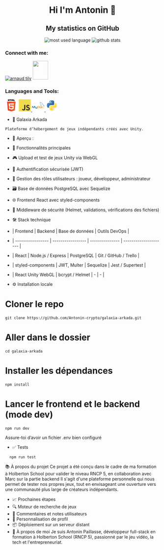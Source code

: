 <h1 align="center"> Hi I'm Antonin 👋</h1>
<h2 align="center">My statistics on GitHub</h2>
<div align="center">
	<img width="252" height="200" src="https://github-readme-stats.vercel.app/api/top-langs/?username=antonin-crypto&langs_count=5&theme=codeSTACKr&border_color=ffffff" alt="most used language" />
	<img width="350" height="200" src="https://github-readme-stats.vercel.app/api?username=antonin-crypto&show_icons=true&&theme=codeSTACKr&border_color=ffffff" alt="github stats" />
</div>

<h3 align="left">Connect with me:</h3>
<a href="https://www.linkedin.com/in/antonin-paillasse-b76056323" target="blank"><img align="center" src="https://raw.githubusercontent.com/rahuldkjain/github-profile-readme-generator/master/src/images/icons/Social/linked-in-alt.svg" alt="arnaud tily" height="30" width="40" /></a>
<a href="https://antonin-crypto.github.io" target="blank"><img align="centre" src="" height="60" width="50"/></a>
</p>

<h3 align="left">Languages and Tools:</h3>
<p align="left">  <img src="https://raw.githubusercontent.com/devicons/devicon/master/icons/html5/html5-original-wordmark.svg" alt="html5" width="40" height="40"/> </a> <a href="https://www.adobe.com/in/products/illustrator.html" target="_blank" rel="noreferrer">  </a> <a href="https://developer.mozilla.org/en-US/docs/Web/JavaScript" target="_blank" rel="noreferrer"> <img src="https://raw.githubusercontent.com/devicons/devicon/master/icons/javascript/javascript-original.svg" alt="javascript" width="40" height="40"/> </a> <a href="https://www.mysql.com/" target="_blank" rel="noreferrer"> <img src="https://raw.githubusercontent.com/devicons/devicon/master/icons/mysql/mysql-original-wordmark.svg" alt="mysql" width="40" height="40"/> </a> <a href="https://www.python.org" target="_blank" rel="noreferrer"> <img src="https://raw.githubusercontent.com/devicons/devicon/master/icons/python/python-original.svg" alt="python" width="40" height="40"/> </a> <a href="https://reactjs.org/" target="_blank" rel="noreferrer">  </a> </p>

- 🌌 Galaxia Arkada
```
Plateforme d’hébergement de jeux indépendants créés avec Unity.
```
- 📸 Aperçu :
  
- 🚀 Fonctionnalités principales
  
- 🎮 Upload et test de jeux Unity via WebGL

- 👥 Authentification sécurisée (JWT)

- 🧩 Gestion des rôles utilisateurs : joueur, développeur, administrateur

- 🗃️ Base de données PostgreSQL avec Sequelize

- 🌐 Frontend React avec styled-components

- 🔐 Middleware de sécurité (Helmet, validations, vérifications des fichiers)
  
- 🛠️ Stack technique
  
- | Frontend          | Backend           | Base de données | Outils DevOps         |
- | ----------------- | ----------------- | --------------- | --------------------- |
- | React             | Node.js / Express | PostgreSQL      | Git / GitHub / Trello |
- | styled-components | JWT, Multer       | Sequelize       | Jest / Supertest      |
- | React Unity WebGL | bcrypt / Helmet   | -               | -                     |

- ⚙️ Installation locale
# Cloner le repo
```
git clone https://github.com/Antonin-crypto/galaxia-arkada.git
```
# Aller dans le dossier
```
cd galaxia-arkada
```
# Installer les dépendances
```
npm install
```
# Lancer le frontend et le backend (mode dev)
```
npm run dev
```
Assure-toi d’avoir un fichier .env bien configuré 
- ✅ Tests
```
  npm run test
```
📚 À propos du projet
Ce projet a été conçu dans le cadre de ma formation à Holberton School pour valider le niveau RNCP 5, en collaboration avec Marc sur la partie backend 
Il s'agit d'une plateforme personnelle qui nous permet de tester nos propres jeux, tout en envisageant une ouverture vers une communauté plus large de créateurs indépendants.
- 📈 Prochaines étapes
- 🔍 Moteur de recherche de jeux
- 📝 Commentaires et notes utilisateurs
- 🎨 Personnalisation de profil
- 📦 Déploiement sur un serveur distant
- 👤 À propos de moi
Je suis Antonin Paillasse, développeur full-stack en formation à Holberton School (RNCP 5), passionné par le jeu vidéo, la tech et l'entrepreneuriat.
